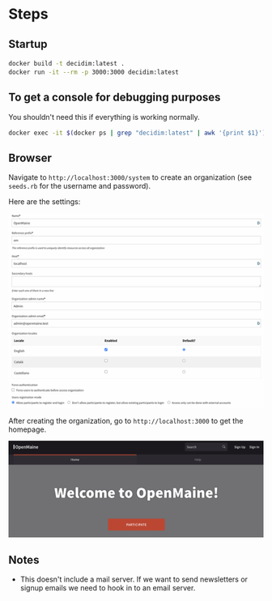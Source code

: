 # Steps

## Startup

```bash
docker build -t decidim:latest .
docker run -it --rm -p 3000:3000 decidim:latest
```

## To get a console for debugging purposes

You shouldn't need this if everything is working normally.

```bash
docker exec -it $(docker ps | grep "decidim:latest" | awk '{print $1}') /bin/bash
```

## Browser

Navigate to `http://localhost:3000/system` to create an organization (see `seeds.rb` for the username and password).

Here are the settings:

![screenshots/settings.png](screenshots/settings.png)

After creating the organization, go to `http://localhost:3000` to get the homepage.

![screenshots/homepage.png](screenshots/homepage.png)

## Notes

* This doesn't include a mail server. If we want to send newsletters or signup emails we need to hook in to an email server.
